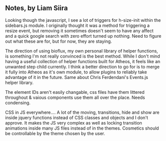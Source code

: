 ## Notes, by Liam Siira

Looking though the javascript, I see a lot of triggers for h-size-init within the sidebars.js module. I originally thought it was a method for triggering a resize event, but removing it sometimes doesn't seem to have any affect and a quick google search with zero effort turned up nothing. Need to figure out what these are for, but for now, they are staying.

The direction of using bioflux, my own personal library of helper functions, is something I'm not really convinced is the best method. While I don't mind having a useful collection of helper functions built for Atheos, it feels like an unwanted step child currently. I think a better direction to go for is to merge it fully into Atheos as it's own module, to allow plugins to reliably take advantage of it in the future. Same about Chris Ferdendani's Events.js helper library.

The element IDs aren't easily changable, css files have them littered throughout & vaious components use them all over the place. Needs condensing.

CSS in JS everywhere.... A lot of the moving, transitions, hide and show are inside jquery functions instead of CSS classes and objects and I don't approve. It makes the JS very complex as well as locking transition animations inside many JS files instead of in the themes. Cosmetics should be controllable by the theme chosen by the user.